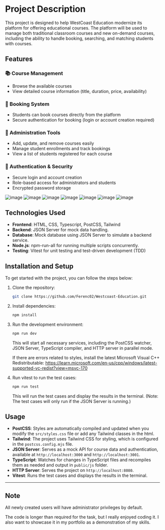 # Project Description

This project is designed to help WestCoast Education modernize its platform for offering educational courses. The platform will be used to manage both traditional classroom courses and new on-demand courses, including the ability to handle booking, searching, and matching students with courses. 

## Features
### 📚 Course Management
- Browse the available courses  
- View detailed course information (title, duration, price, availability)  

### 📝 Booking System
- Students can book courses directly from the platform  
- Secure authentication for booking (login or account creation required)  

### 🏫 Administration Tools
- Add, update, and remove courses easily  
- Manage student enrollments and track bookings  
- View a list of students registered for each course  

### 🔐 Authentication & Security
- Secure login and account creation  
- Role-based access for administrators and students  
- Encrypted password storage


![image](https://github.com/user-attachments/assets/e1eefe53-9547-4668-8bd7-f9258107301c)
![image](https://github.com/user-attachments/assets/e95c89dc-53c9-409d-b492-90a7dbe4a273)
![image](https://github.com/user-attachments/assets/708df510-9dbb-45c4-af1d-0b428d48a559)
![image](https://github.com/user-attachments/assets/32386c6b-efeb-4c17-b072-45d4a7823225)
![image](https://github.com/user-attachments/assets/8fc98798-5a72-4a8c-8a5a-53de082103e4)
![image](https://github.com/user-attachments/assets/e207afc6-acf5-4a91-b085-631744dbf140)
![image](https://github.com/user-attachments/assets/c600b59e-5c19-4c68-92e0-5e0532d8f3da)




## Technologies Used

- **Frontend**: HTML, CSS, Typescript, PostCSS, Tailwind
- **Backend**: JSON Server for mock data handling.
- **Database**: Mock database using JSON Server to simulate a backend service.
- **Node.js**: npm-run-all for running multiple scripts concurrently.
- **Testing**: Vitest for unit testing and test-driven development (TDD)  

## Installation and Setup

To get started with the project, you can follow the steps below:

1. Clone the repository:

   ```bash
   git clone https://github.com/Ferenc02/Westcoast-Education.git
   ```

2. Install dependencies:

   ```bash
   npm install
   ```

3. Run the development environment:

   ```bash
   npm run dev
   ```

   This will start all necessary services, including the PostCSS watcher, JSON Server, TypeScript compiler, and HTTP server in parallel mode.

   If there are errors related to styles, install the latest Microsoft Visual C++ Redistributable:
   https://learn.microsoft.com/en-us/cpp/windows/latest-supported-vc-redist?view=msvc-170

5. Run vitest to run the test cases:

   ```bash
   npm run test
   ```

   This will run the test cases and display the results in the terminal. (Note: The test cases will only run if the JSON Server is running.)

## Usage

- **PostCSS**: Styles are automatically compiled and updated when you modify the `src/styles.css` file or add any Tailwind classes in the html.
- **Tailwind**: The project uses Tailwind CSS for styling, which is configured in the `postcss.config.mjs` file.
- **JSON Server**: Serves as a mock API for course data and authentication, available at `http://localhost:3000` and `http://localhost:3001`.
- **TypeScript**: Watches for changes in TypeScript files and recompiles them as needed and output in `public/js` folder.
- **HTTP Server**: Serves the project on `http://localhost:8080`.
- **Vitest**: Runs the test cases and displays the results in the terminal.

---
## Note

All newly created users will have administrator privileges by default.

The code is longer than required for the task, but I really enjoyed coding it. I also want to showcase it in my portfolio as a demonstration of my skills.


